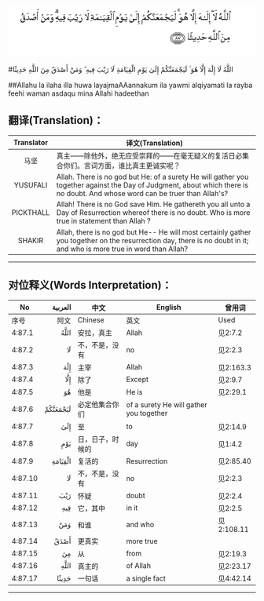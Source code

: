 ![004:087](images/004_087.gif)

#اللَّهُ لَا إِلَٰهَ إِلَّا هُوَ ۚ لَيَجْمَعَنَّكُمْ إِلَىٰ يَوْمِ الْقِيَامَةِ لَا رَيْبَ فِيهِ ۗ وَمَنْ أَصْدَقُ مِنَ اللَّهِ حَدِيثًا 

##Allahu la ilaha illa huwa layajmaAAannakum ila yawmi alqiyamati la rayba feehi waman asdaqu mina Allahi hadeethan 

## 翻译(Translation)：

| Translator | 译文(Translation)                                            |
| :--------: | ------------------------------------------------------------ |
|    马坚    | 真主——除他外，绝无应受崇拜的——在毫无疑义的复活日必集合你们。言词方面，谁比真主更诚实呢？ |
|  YUSUFALI  | Allah. There is no god but He: of a surety He will gather you together against the Day of Judgment, about which there is no doubt. And whose word can be truer than Allah's? |
| PICKTHALL  | Allah! There is no God save Him. He gathereth you all unto a Day of Resurrection whereof there is no doubt. Who is more true in statement than Allah ? |
|   SHAKIR   | Allah, there is no god but He-- He will most certainly gather you together on the resurrection day, there is no doubt in it; and who is more true in word than Allah? |

---

## 对位释义(Words Interpretation)：

| No   | العربية | 中文    | English | 曾用词 |
| ---- | ------: | ------- | ------- | ------ |
| 序号 |    阿文 | Chinese | 英文    | Used   |
| 4:87.1  | اللَّهُ     | 安拉，真主       | Allah                                   | 见2:7.2 |
| 4:87.2  | لَا       | 不，不是，没有   | no                                      | 见2:2.3    |
| 4:87.3  | إِلَٰهَ      | 主宰             | Allah                                   | 见2:163.3  |
| 4:87.4  | إِلَّا      | 除了             | Except                                  | 见2:9.7    |
| 4:87.5  | هُوَ       | 他是             | He is                                   | 见2:29.1   |
| 4:87.6  | لَيَجْمَعَنَّكُمْ | 必定他集合你们   | of a surety He will gather you together |            |
| 4:87.7  | إِلَىٰ      | 至               | to                                      | 见2:14.9   |
| 4:87.8  | يَوْمِ      | 日，日子，时候的 | day                                     | 见1:4.2    |
| 4:87.9  | الْقِيَامَةِ  | 复活的           | Resurrection                            | 见2:85.40  |
| 4:87.10 | لَا       | 不，不是，没有   | no                                      | 见2:2.3    |
| 4:87.11 | رَيْبَ      | 怀疑             | doubt                                   | 见2:2.4    |
| 4:87.12 | فِيهِ      | 它，其中         | in it                                   | 见2:2.5    |
| 4:87.13 | وَمَنْ      | 和谁             | and who                                 | 见2:108.11 |
| 4:87.14 | أَصْدَقُ     | 更真实           | more true                               |            |
| 4:87.15 | مِنَ       | 从               | from                                    | 见2:19.3 |
| 4:87.16 | اللَّهِ     | 真主的           | of Allah                                | 见2:23.17  |
| 4:87.17 | حَدِيثًا    | 一句话           | a single fact                           | 见4:42.14  |

---
